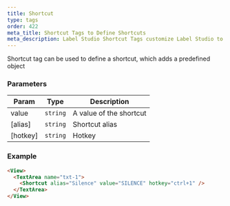 ```yaml
---
title: Shortcut
type: tags
order: 422
meta_title: Shortcut Tags to Define Shortcuts
meta_description: Label Studio Shortcut Tags customize Label Studio to define keyboard shortcuts and hotkeys for machine learning and data science projects.
---
```


Shortcut tag can be used to define a shortcut, which adds a predefined object

### Parameters

| Param | Type | Description |
| --- | --- | --- |
| value | <code>string</code> | A value of the shortcut |
| [alias] | <code>string</code> | Shortcut alias |
| [hotkey] | <code>string</code> | Hotkey |

### Example
```html
<View>
  <TextArea name="txt-1">
    <Shortcut alias="Silence" value="SILENCE" hotkey="ctrl+1" />
  </TextArea>
</View>
```
